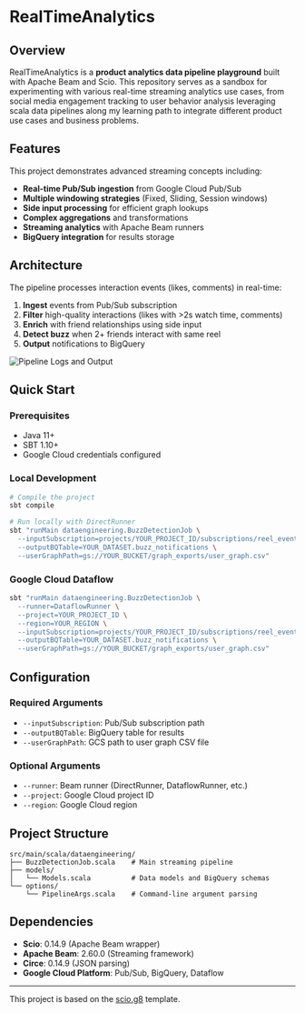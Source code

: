 # RealTimeAnalytics

## Overview

RealTimeAnalytics is a **product analytics data pipeline playground** built with Apache Beam and Scio. This repository serves as a sandbox for experimenting with various real-time streaming analytics use cases, from social media engagement tracking to user behavior analysis leveraging scala data pipelines along my learning path to integrate different product use cases and business problems.

## Features

This project demonstrates advanced streaming concepts including:

- **Real-time Pub/Sub ingestion** from Google Cloud Pub/Sub
- **Multiple windowing strategies** (Fixed, Sliding, Session windows)
- **Side input processing** for efficient graph lookups
- **Complex aggregations** and transformations
- **Streaming analytics** with Apache Beam runners
- **BigQuery integration** for results storage

## Architecture

The pipeline processes interaction events (likes, comments) in real-time:
1. **Ingest** events from Pub/Sub subscription
2. **Filter** high-quality interactions (likes with >2s watch time, comments)
3. **Enrich** with friend relationships using side input
4. **Detect buzz** when 2+ friends interact with same reel
5. **Output** notifications to BigQuery

![Pipeline Logs and Output](logs.png)

## Quick Start

### Prerequisites
- Java 11+
- SBT 1.10+
- Google Cloud credentials configured

### Local Development
```bash
# Compile the project
sbt compile

# Run locally with DirectRunner
sbt "runMain dataengineering.BuzzDetectionJob \
  --inputSubscription=projects/YOUR_PROJECT_ID/subscriptions/reel_event-sub \
  --outputBQTable=YOUR_DATASET.buzz_notifications \
  --userGraphPath=gs://YOUR_BUCKET/graph_exports/user_graph.csv"
```

### Google Cloud Dataflow
```bash
sbt "runMain dataengineering.BuzzDetectionJob \
  --runner=DataflowRunner \
  --project=YOUR_PROJECT_ID \
  --region=YOUR_REGION \
  --inputSubscription=projects/YOUR_PROJECT_ID/subscriptions/reel_event-sub \
  --outputBQTable=YOUR_DATASET.buzz_notifications \
  --userGraphPath=gs://YOUR_BUCKET/graph_exports/user_graph.csv"
```

## Configuration

### Required Arguments
- `--inputSubscription`: Pub/Sub subscription path
- `--outputBQTable`: BigQuery table for results
- `--userGraphPath`: GCS path to user graph CSV file

### Optional Arguments
- `--runner`: Beam runner (DirectRunner, DataflowRunner, etc.)
- `--project`: Google Cloud project ID
- `--region`: Google Cloud region

## Project Structure

```
src/main/scala/dataengineering/
├── BuzzDetectionJob.scala    # Main streaming pipeline
├── models/
│   └── Models.scala          # Data models and BigQuery schemas
└── options/
    └── PipelineArgs.scala    # Command-line argument parsing
```

## Dependencies

- **Scio**: 0.14.9 (Apache Beam wrapper)
- **Apache Beam**: 2.60.0 (Streaming framework)
- **Circe**: 0.14.9 (JSON parsing)
- **Google Cloud Platform**: Pub/Sub, BigQuery, Dataflow

---

This project is based on the [scio.g8](https://github.com/spotify/scio.g8) template.
